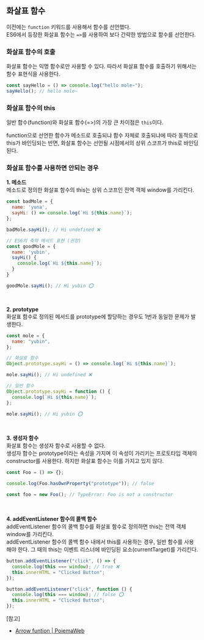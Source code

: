 ## 화살표 함수

이전에는 `function` 키워드를 사용해서 함수를 선언했다. <br/>ES6에서 등장한 화살표 함수는 `=>`를 사용하여 보다 간략한 방법으로 함수를 선언한다.

### 화살표 함수의 호출

화살표 함수는 익명 함수로만 사용할 수 있다. 따라서 화살표 함수를 호출하기 위해서는 함수 표현식을 사용한다.

```javascript
const sayHello = () => console.log("hello mole~");
sayHello(); // hello mole~
```

### 화살표 함수의 this

일반 함수(function)와 화살표 함수(=>)의 가장 큰 차이점은 `this`이다.

function으로 선언한 함수가 메소드로 호출되냐 함수 자체로 호출되냐에 따라 동적으로 this가 바인딩되는 반면, 화살표 함수는 선언될 시점에서의 상위 스코프가 this로 바인딩된다.

### 화살표 함수를 사용하면 안되는 경우

**1. 메소드**
<br/> 메소드로 정의한 화살표 함수의 this는 상위 스코프인 전역 객체 window를 가리킨다.

```javascript
const badMole = {
  name: 'yuna',
  sayHi: () => console.log(`Hi ${this.name}`);
};

badMole.sayHi(); // Hi undefined ❌

// ES6의 축약 메서드 표현 (권장)
const goodMole = {
  name: 'yubin',
  sayHi() {
    console.log(`Hi ${this.name}`);
  }
}

goodMole.sayHi(); // Hi yubin ⭕️
```

<br/>

**2. prototype**
<br/>
화살표 함수로 정의된 메서드를 prototype에 할당하는 경우도 1번과 동일한 문제가 발생한다.

```javascript
const mole = {
  name: "yubin",
};

// 화살표 함수
Object.prototype.sayHi = () => console.log(`Hi ${this.name}`);

mole.sayHi(); // Hi undefined ❌

// 일반 함수
Object.prototype.sayHi = function () {
  console.log(`Hi ${this.name}`);
};

mole.sayHi(); // Hi yubin ⭕️
```

<br/>

**3. 생성자 함수**
<br/>
화살표 함수는 생성자 함수로 사용할 수 없다.
<br/>생성자 함수는 prototype이라는 속성을 가지며 이 속성이 가리키는 프로토타입 객체의 constructor를 사용한다. 하지만 화살표 함수는 이를 가지고 있지 않다.

```javascript
const Foo = () => {};

console.log(Foo.hasOwnProperty("prototype")); // false

const foo = new Foo(); // TypeError: Foo is not a constructor
```

<br/>

**4. addEventListener 함수의 콜백 함수**
<br/>addEventListener 함수의 콜백 함수를 화살표 함수로 정의하면 this는 전역 객체 window를 가리킨다.
<br/>addEventListener 함수의 콜백 함수 내에서 this를 사용하는 경우, 일반 함수를 사용해야 한다. 그 때의 this는 이벤트 리스너에 바인딩된 요소(currentTarget)를 가리킨다.

```javascript
button.addEventListener("click", () => {
  console.log(this === window); // true ❌
  this.innerHTML = "Clicked Button";
});

button.addEventListener("click", function () {
  console.log(this === window); // false ⭕️
  this.innerHTML = "Clicked Button";
});
```

[참고]

- [Arrow funtion | PoiemaWeb](https://poiemaweb.com/es6-arrow-function)

<br>

